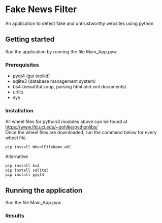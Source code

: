 # Fake News Filter 
An application to detect fake and untrustworthy websites using python
## Getting started
Run the application by running the file Main_App.pyw
### Prerequisites
* pyqt4 (gui toolkit)
* sqlite3 (database management system)
* bs4 (beautiful soup, parsing html and xml documents)
* urllib 
* sys
### Installation
All wheel files for python3 modules above can be found at https://www.lfd.uci.edu/~gohlke/pythonlibs/ \
Once the wheel files are downloaded, run the command below for every wheel file. 

    pip install WheelFileName.whl 

Alternative 
    
    pip install bs4 
    pip install sqlite3 
    pip install pyqt4 
    
## Running the application
Run the file Main_App.pyw
### Results



